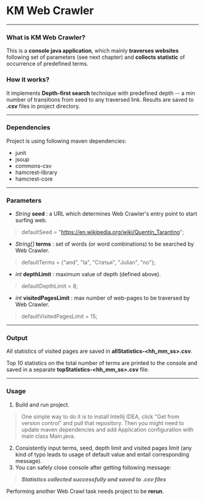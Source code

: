 # KM Web Crawler 
***
###  What is KM Web Crawler?
This is a **console java application**, which mainly **traverses websites** following set of parameters (see next chapter) and **collects statistic** of occurrence of predefined terms.
### How it works?
It implements **Depth-first search** technique with predefined depth -- a min number of transitions from seed to any traversed link. Results are saved to **.csv** files in project directory.
***
### Dependencies
Project is using following maven dependencies:
- junit
- jsoup
- commons-csv
- hamcrest-library
- hamcrest-core
***
### Parameters
 - *String* **seed** : a URL which determines Web Crawler's entry point to start surfing web.
 > defaultSeed = "https://en.wikipedia.org/wiki/Quentin_Tarantino";
 - *String[]* **terms** : set of words (or word combinations) to be searched by Web Crawler.
 > defaultTerms = {"and", "la", "Статья", "Julian", "no"}; 
 - *int* **depthLimit** : maximum value of depth (defined above).
 > defaultDepthLimit = 8;
 - *int* **visitedPagesLimit** : max number of web-pages to be traversed by Web Crawler.
 > defaultVisitedPagesLimit = 15;
 ***
 ### Output
All statistics of visited pages are saved in **allStatistics-<hh_mm_ss>.csv**. 

Top 10 statistics on the total number of terms are printed to the console and saved in a separate **topStatistics-<hh_mm_ss>.csv** file.
 ***
### Usage
1. Build and run project.
> One simple way to do it is to install Intellij IDEA, click "Get from version control" and pull that repository. Then you might need to update maven dependencies and add Application configuration with main class Main.java.

2. Consistently input terms, seed, depth limit and visited pages limit (any kind of typo leads to usage of default value and entail corresponding message). 
3. You can safely close console after getting following message:
> ***Statistics collected successfully and saved to .csv files***

Performing another Web Crawl task needs project to be **rerun**.
